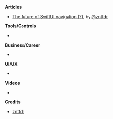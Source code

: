 
**Articles**

* [The future of SwiftUI navigation (?)](https://fivestars.blog/swiftui/programmatic-navigation.html), by [@zntfdr](https://twitter.com/zntfdr)

**Tools/Controls**

* 

**Business/Career**

* 

**UI/UX**

* 

**Videos**

* 

**Credits**

* [zntfdr](https://github.com/zntfdr)
